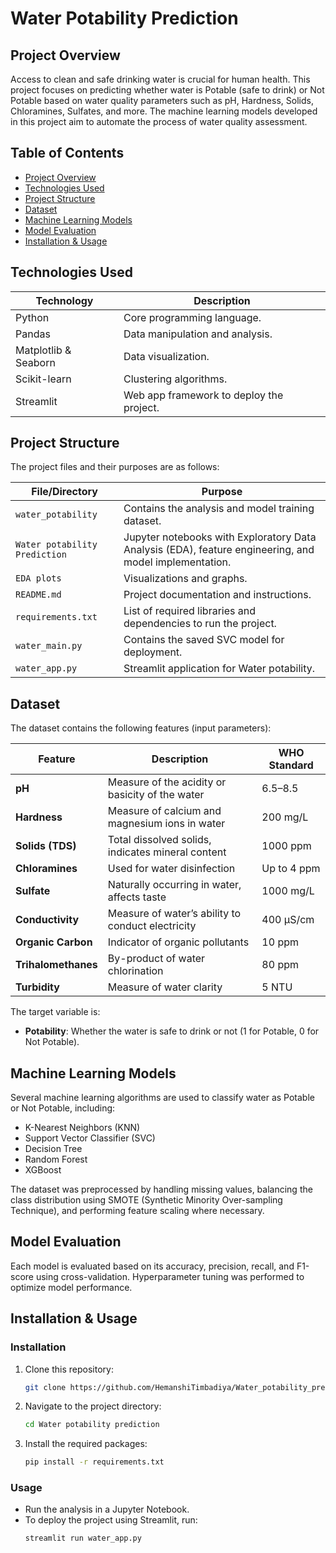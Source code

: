 # Water Potability Prediction

## Project Overview
Access to clean and safe drinking water is crucial for human health. This project focuses on predicting whether water is Potable (safe to drink) or Not Potable based on water quality parameters such as pH, Hardness, Solids, Chloramines, Sulfates, and more. The machine learning models developed in this project aim to automate the process of water quality assessment.

## Table of Contents
- [Project Overview](#project-overview)
- [Technologies Used](#technologies-used)
- [Project Structure](#project-structure)
- [Dataset](#dataset)
- [Machine Learning Models](#machine-learning-models)
- [Model Evaluation](#model-evaluation)
- [Installation & Usage](#installation--usage)

## Technologies Used
| Technology         | Description                               |
|--------------------|-------------------------------------------|
| Python             | Core programming language.                |
| Pandas             | Data manipulation and analysis.           |
| Matplotlib & Seaborn | Data visualization.                     |
| Scikit-learn       | Clustering algorithms.                     |
| Streamlit          | Web app framework to deploy the project. |

## Project Structure
The project files and their purposes are as follows:

| File/Directory                     | Purpose                                                         |
|------------------------------------|-----------------------------------------------------------------|
| `water_potability`                 | Contains the analysis and model training dataset.              |
| `Water potability Prediction`       | Jupyter notebooks with Exploratory Data Analysis (EDA), feature engineering, and model implementation. |
| `EDA plots`                        | Visualizations and graphs.                                      |
| `README.md`                        | Project documentation and instructions.                        |
| `requirements.txt`                 | List of required libraries and dependencies to run the project.|
| `water_main.py`                   | Contains the saved SVC model for deployment.                  |
| `water_app.py`                    | Streamlit application for Water potability.                   |

## Dataset
The dataset contains the following features (input parameters):

| Feature              | Description                                                | WHO Standard                 |
|----------------------|------------------------------------------------------------|-------------------------------|
| **pH**               | Measure of the acidity or basicity of the water           | 6.5–8.5                      |
| **Hardness**         | Measure of calcium and magnesium ions in water            | 200 mg/L                     |
| **Solids (TDS)**     | Total dissolved solids, indicates mineral content         | 1000 ppm                     |
| **Chloramines**      | Used for water disinfection                               | Up to 4 ppm                  |
| **Sulfate**          | Naturally occurring in water, affects taste              | 1000 mg/L                    |
| **Conductivity**     | Measure of water’s ability to conduct electricity         | 400 μS/cm                    |
| **Organic Carbon**   | Indicator of organic pollutants                            | 10 ppm                       |
| **Trihalomethanes**  | By-product of water chlorination                          | 80 ppm                       |
| **Turbidity**        | Measure of water clarity                                   | 5 NTU                        |

The target variable is:
- **Potability**: Whether the water is safe to drink or not (1 for Potable, 0 for Not Potable).

## Machine Learning Models
Several machine learning algorithms are used to classify water as Potable or Not Potable, including:
- K-Nearest Neighbors (KNN)
- Support Vector Classifier (SVC)
- Decision Tree
- Random Forest
- XGBoost

The dataset was preprocessed by handling missing values, balancing the class distribution using SMOTE (Synthetic Minority Over-sampling Technique), and performing feature scaling where necessary.

## Model Evaluation
Each model is evaluated based on its accuracy, precision, recall, and F1-score using cross-validation. Hyperparameter tuning was performed to optimize model performance.

## Installation & Usage

### Installation
1. Clone this repository:
   ```bash
   git clone https://github.com/HemanshiTimbadiya/Water_potability_prediction.git
2. Navigate to the project directory:
   ```bash
   cd Water potability prediction
   
4. Install the required packages:
   ```bash
   pip install -r requirements.txt

### Usage
- Run the analysis in a Jupyter Notebook.
- To deploy the project using Streamlit, run:
  ```bash
  streamlit run water_app.py 
